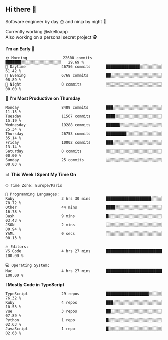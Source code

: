 ## Hi there 👋

Software engineer by day 🌞 and ninja by night 🌝

Currently working @skelloapp <br>
Also working on a personal secret project 🕵️

<!--START_SECTION:waka-->
**I'm an Early 🐤** 

```text
🌞 Morning                22600 commits       ███████░░░░░░░░░░░░░░░░░░   29.69 % 
🌆 Daytime                46756 commits       ███████████████░░░░░░░░░░   61.42 % 
🌃 Evening                6768 commits        ██░░░░░░░░░░░░░░░░░░░░░░░   08.89 % 
🌙 Night                  0 commits           ░░░░░░░░░░░░░░░░░░░░░░░░░   00.00 % 
```
📅 **I'm Most Productive on Thursday** 

```text
Monday                   8489 commits        ███░░░░░░░░░░░░░░░░░░░░░░   11.15 % 
Tuesday                  11567 commits       ████░░░░░░░░░░░░░░░░░░░░░   15.19 % 
Wednesday                19288 commits       ██████░░░░░░░░░░░░░░░░░░░   25.34 % 
Thursday                 26753 commits       █████████░░░░░░░░░░░░░░░░   35.14 % 
Friday                   10002 commits       ███░░░░░░░░░░░░░░░░░░░░░░   13.14 % 
Saturday                 0 commits           ░░░░░░░░░░░░░░░░░░░░░░░░░   00.00 % 
Sunday                   25 commits          ░░░░░░░░░░░░░░░░░░░░░░░░░   00.03 % 
```


📊 **This Week I Spent My Time On** 

```text
🕑︎ Time Zone: Europe/Paris

💬 Programming Languages: 
Ruby                     3 hrs 30 mins       ████████████████████░░░░░   78.72 % 
Other                    44 mins             ████░░░░░░░░░░░░░░░░░░░░░   16.78 % 
Bash                     9 mins              █░░░░░░░░░░░░░░░░░░░░░░░░   03.43 % 
JSON                     2 mins              ░░░░░░░░░░░░░░░░░░░░░░░░░   00.94 % 
YAML                     0 secs              ░░░░░░░░░░░░░░░░░░░░░░░░░   00.13 % 

🔥 Editors: 
VS Code                  4 hrs 27 mins       █████████████████████████   100.00 % 

💻 Operating System: 
Mac                      4 hrs 27 mins       █████████████████████████   100.00 % 
```

**I Mostly Code in TypeScript** 

```text
TypeScript               29 repos            ███████████████████░░░░░░   76.32 % 
Ruby                     4 repos             ███░░░░░░░░░░░░░░░░░░░░░░   10.53 % 
Vue                      3 repos             ██░░░░░░░░░░░░░░░░░░░░░░░   07.89 % 
Python                   1 repo              █░░░░░░░░░░░░░░░░░░░░░░░░   02.63 % 
JavaScript               1 repo              █░░░░░░░░░░░░░░░░░░░░░░░░   02.63 % 
```




<!--END_SECTION:waka-->

<!--
**antoinelncl/antoinelncl** is a ✨ _special_ ✨ repository because its `README.md` (this file) appears on your GitHub profile.

Here are some ideas to get you started:

- 🔭 I’m currently working on ...
- 🌱 I’m currently learning ...
- 👯 I’m looking to collaborate on ...
- 🤔 I’m looking for help with ...
- 💬 Ask me about ...
- 📫 How to reach me: ...
- 😄 Pronouns: ...
- ⚡ Fun fact: ...
-->
